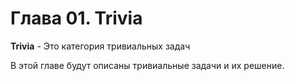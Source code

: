 # Глава 01. Trivia

**Trivia** - Это категория тривиальных задач

В этой главе будут описаны тривиальные задачи и их решение.




